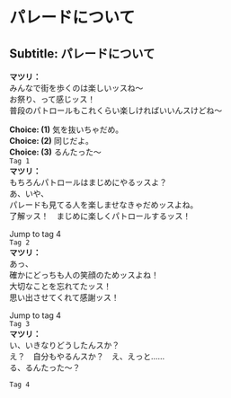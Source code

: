 # パレードについて

  
## Subtitle: パレードについて
  
**マツリ：**  
みんなで街を歩くのは楽しいッスね～  
お祭り、って感じッス！  
普段のパトロールもこれくらい楽しければいいんスけどね～  
  
**Choice: (1)**  気を抜いちゃだめ。  
**Choice: (2)**  同じだよ。  
**Choice: (3)**  るんたった～  
`Tag 1`  
**マツリ：**  
もちろんパトロールはまじめにやるッスよ？  
あ、いや、  
パレードも見てる人を楽しませなきゃだめッスよね。  
了解ッス！　まじめに楽しくパトロールするッス！  
  
Jump to tag 4  
`Tag 2`  
**マツリ：**  
あっ、  
確かにどっちも人の笑顔のためッスよね！  
大切なことを忘れてたッス！  
思い出させてくれて感謝ッス！  
  
Jump to tag 4  
`Tag 3`  
**マツリ：**  
い、いきなりどうしたんスか？  
え？　自分もやるんスか？　え、えっと……  
る、るんたった～？  
  
`Tag 4`  
